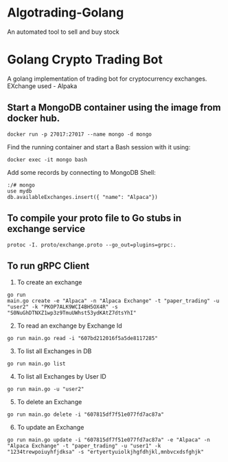 # Algotrading-Golang
An automated tool to sell and buy stock

# Golang Crypto Trading Bot

A golang implementation of trading bot for cryptocurrency exchanges. EXchange used - Alpaka

## Start a MongoDB container using the image from docker hub.
```
docker run -p 27017:27017 --name mongo -d mongo
```
Find the running container and start a Bash session with it using:
```
docker exec -it mongo bash
```
Add some records by connecting to MongoDB Shell:
```
:/# mongo
use mydb
db.availableExchanges.insert({ "name": "Alpaca"})
```

## To compile your proto file to Go stubs in exchange service
```protoc -I. proto/exchange.proto --go_out=plugins=grpc:.```

## To run gRPC Client
1. To create an exchange
```
go run 
main.go create -e "Alpaca" -n "Alpaca Exchange" -t "paper_trading" -u "user2" -k "PKOP7ALK9WCI4BH5OX4R" -s "S0NuGhDTNXZ1wp3z9TmuUWhst53ydKAtZ7dtsYhI"
```
2. To read an exchange by Exchange Id
```
go run main.go read -i "607bd212016f5a5de8117285"
```
3. To list all Exchanges in DB
```
go run main.go list
```
4. To list all Exchanges by User ID
```
go run main.go -u "user2"
```
5. To delete an Exchange
```
go run main.go delete -i "607815df7f51e077fd7ac87a"
```
6. To update an Exchange
```
go run main.go update -i "607815df7f51e077fd7ac87a" -e "Alpaca" -n "Alpaca Exchange" -t "paper_trading" -u "user1" -k "1234trewpoiuyhfjdksa" -s "ertyertyuiolkjhgfdhjkl,mnbvcxdsfghjk"
```